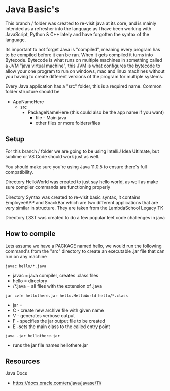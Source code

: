 # Java Basic's

This branch / folder was created to re-visit java at its core, and is mainly intended as a refresher into the language as I have been working with JavaScript, Python & C++  lately and have forgotten the syntax of the language.

Its important to not forget Java is "compiled", meaning every program has to be compiled before it can be ran. When it gets compiled it turns into Bytecode. Bytecode is what runs on multiple machines in something called a JVM "java virtual machine", this JVM is what configures the bytecode to allow your one program to run on windows, mac and linux machines without you having to create different versions of the program for multiple systems.

Every Java application has a "src" folder, this is a required name. Common folder structure should be

- AppNameHere
  - src
    - PackageNameHere (this could also be the app name if you want)
      - file - Main.java
      - other files or more folders/files



## Setup

For this branch / folder we are going to be using IntelliJ Idea Ultimate, but sublime or VS Code should work just as well.

You should make sure you're using Java 11.0.5 to ensure there's full compatibility.

Directory HelloWorld was created to just say hello world, as well as make sure compiler commands are functioning properly

Directory Syntax was created to re-visit basic syntax, it contains EmployeeAPP and SnackBar which are two different applications that are very similar in structure. They are taken from the LambdaSchool Legacy TK

Directory L33T was created to do a few popular leet code challenges in java



## How to compile

Lets assume we have a PACKAGE named hello, we would run the following command's from the "src" directory to create an executable .jar file that can run on any machine

`javac hello/*.java`

- javac = java compiler, creates .class files
- hello = directory
- /*.java = all files with the extension of .java

`jar cvfe hellothere.jar hello.HelloWorld hello/*.class`

- jar = 
- C - create new archive file with given name
- V -  generates verbose output
- F - specifies the jar output file to be created
- E -sets the main class to the called entry point

`java -jar hellothere.jar`	

- runs the jar file names hellothere.jar

## Resources

Java Docs

-  https://docs.oracle.com/en/java/javase/11/ 

